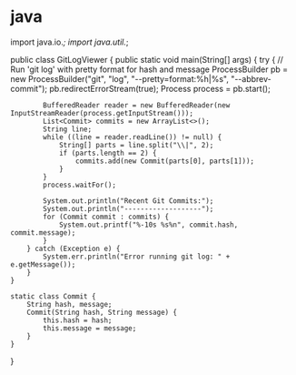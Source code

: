 # java
import java.io.*;
import java.util.*;

public class GitLogViewer {
    public static void main(String[] args) {
        try {
            // Run 'git log' with pretty format for hash and message
            ProcessBuilder pb = new ProcessBuilder("git", "log", "--pretty=format:%h|%s", "--abbrev-commit");
            pb.redirectErrorStream(true);
            Process process = pb.start();

            BufferedReader reader = new BufferedReader(new InputStreamReader(process.getInputStream()));
            List<Commit> commits = new ArrayList<>();
            String line;
            while ((line = reader.readLine()) != null) {
                String[] parts = line.split("\\|", 2);
                if (parts.length == 2) {
                    commits.add(new Commit(parts[0], parts[1]));
                }
            }
            process.waitFor();

            System.out.println("Recent Git Commits:");
            System.out.println("-------------------");
            for (Commit commit : commits) {
                System.out.printf("%-10s %s%n", commit.hash, commit.message);
            }
        } catch (Exception e) {
            System.err.println("Error running git log: " + e.getMessage());
        }
    }

    static class Commit {
        String hash, message;
        Commit(String hash, String message) {
            this.hash = hash;
            this.message = message;
        }
    }
}
